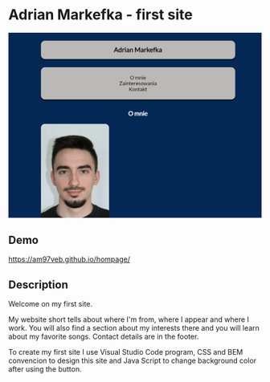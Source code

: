 # Adrian Markefka - first site

![Animacja strony](gif/animationWebsite.gif)

## Demo

https://am97veb.github.io/hompage/

## Description

Welcome on my first site. 

My website short tells about where I'm from, where I appear and where I work. You will also find a section about my interests there and you will learn about my favorite songs. Contact details are in the footer.

To create my first site I use Visual Studio Code program, CSS and BEM convencion to design this site and Java Script to change background color after using the button.
